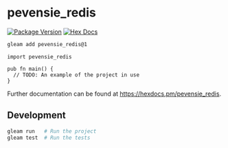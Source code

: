 # pevensie_redis

[![Package Version](https://img.shields.io/hexpm/v/pevensie_redis)](https://hex.pm/packages/pevensie_redis)
[![Hex Docs](https://img.shields.io/badge/hex-docs-ffaff3)](https://hexdocs.pm/pevensie_redis/)

```sh
gleam add pevensie_redis@1
```
```gleam
import pevensie_redis

pub fn main() {
  // TODO: An example of the project in use
}
```

Further documentation can be found at <https://hexdocs.pm/pevensie_redis>.

## Development

```sh
gleam run   # Run the project
gleam test  # Run the tests
```
